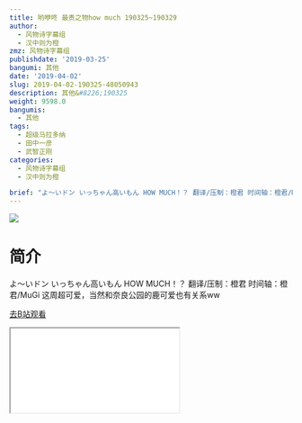 ```yaml
---
title: 哟咿咚 最贵之物how much 190325~190329
author:
  - 风物诗字幕组
  - 汉中则为橙
zmz: 风物诗字幕组
publishdate: '2019-03-25'
bangumi: 其他
date: '2019-04-02'
slug: 2019-04-02-190325-48050943
description: 其他&#8226;190325
weight: 9598.0
bangumis:
  - 其他
tags:
  - 超级马拉多纳
  - 田中一彦
  - 武智正刚
categories:
  - 风物诗字幕组
  - 汉中则为橙

brief: "よ～いドン いっちゃん高いもん HOW MUCH！？ 翻译/压制：橙君 时间轴：橙君/MuGi 这周超可爱，当然和奈良公园的鹿可爱也有关系ww"
---
```

![](https://raw.githubusercontent.com/tcgriffith/owaraisite/master/static/tmpimg/Oa3OWDY.jpg)
# 简介  
よ～いドン いっちゃん高いもん HOW MUCH！？
翻译/压制：橙君 时间轴：橙君/MuGi
这周超可爱，当然和奈良公园的鹿可爱也有关系ww  

[去B站观看](https://www.bilibili.com/video/av48050943/)
<div class ="resp-container"><iframe class="testiframe" src="//player.bilibili.com/player.html?aid=48050943"", scrolling="no", allowfullscreen="true" > </iframe></div> 
